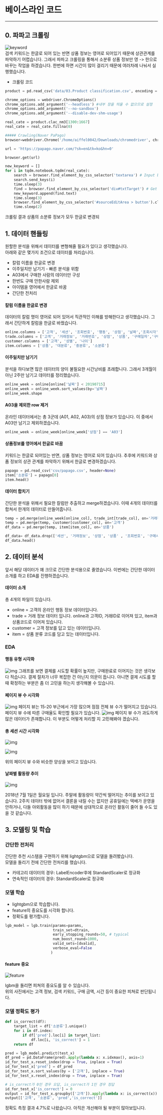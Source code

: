 # 베이스라인 코드
---
## 0. 파파고 크롤링
![keyword](image/keyword.png)
<br>
검색 키워드는 한글로 되어 있는 반면 상품 정보는 영어로 되어있기 때문에 상관관계를 파악하기 어렵습니다.
그래서 파파고 크롤링을 통해서 소분류 상품 정보만 영 -> 한으로 바꾸는 작업을 하겠습니다.
한번에 하면 시간이 많이 걸리기 때문에 여러차례 나눠서 실행했습니다.
<br>
- 크롤링 코드
```python
product = pd.read_csv('data/03.Product classification.csv', encoding = 'utf-8')

chrome_options = webdriver.ChromeOptions()
chrome_options.add_argument('--headless') #내부 창을 띄울 수 없으므로 설정
chrome_options.add_argument('--no-sandbox')
chrome_options.add_argument('--disable-dev-shm-usage')

real_cate = product.clac_nm3[1300:1667]
real_cate = real_cate.fillna(0)

##### Crawling(Naver PaPago)
browser=webdriver.Chrome('/home/aiffel0042/Downloads/chromedriver', chrome_options=chrome_options )

url = 'https://papago.naver.com/?sk=en&tk=ko&hn=0'

browser.get(url)

new_keyword = []
for i in tqdm.notebook.tqdm(real_cate):
    search = browser.find_element_by_css_selector('textarea') # Input box selection
    search.send_keys(i)
    time.sleep(3)
    find = browser.find_element_by_css_selector('div#txtTarget') # Get text in outputbox
    new_keyword.append(find.text)
    time.sleep(3)
    browser.find_element_by_css_selector('#sourceEditArea > button').click() # Clear input box
    time.sleep(2)
```
크롤링 결과 상품의 소분류 정보가 모두 한글로 변경되
<br>

## 1. 데이터 핸들링 
원할한 분석을 위해서 데이터를 변형해줄 필요가 있다고 생각했습니다.  
아래와 같은  몇가지 조건으로 데이터를 처리습니다.

- 칼럼 이름을 한글로 변경
- 이주일치만 남기기 - 빠른 분석을 위함
- A03에서 구매한 사람의 데이터만 구성
- 한번도 구매 안한사람 제외
- 아이템을 영어에서 한글로 바꿈
- 간단한 전처리

#### 칼럼 이름을 한글로 변경

데이터의 칼럼 명이 영어로 되어 있어서 직관적인 이해를 방해한다고 생각했습니다.
그래서 간단하게 칼럼을 한글로 바꿨습니다.

```py
online.columns = ['고객', '세션', '조회번호', '행동', '상점', '날짜','조회시각', '경과시간', '거래정보', '키워드', '총뷰', '총세션', '경로', '장비', '등급']
trade.columns = ['고객', '거래정보', '거래번호', '상점', '상품', '구매일자','구매시간', '구매금액', '구매수량']
customer.columns = ['고객', '성별', '나이']
item.columns = ['상품', '대분류', '중분류', '소분류']
```

#### 이주일치만 남기기

분석을 하다보면 많은 데이터의 양이 불필요한 시간낭비를 초래합니다.
그래서 3개월이 아닌 2주만 남기고 데이터를 정리했습니다.
```py
online_week = online[online['날짜'] < 20190715]
online_week = online_week.sort_values(by='날짜')
online_week.shape
```
#### A03을 제외한 row 제거

온라인 데이터에서는 총 3군데 (A01, A02, A03)의 상점 정보가 있습니다.
이 중에서 A03만 남기고 제외하겠습니다.

```py
online_week = online_week[online_week['상점'] == 'A03']
```
#### 상품정보를 영어에서 한글로 바꿈
키워드는 한글로 되어있는 반면, 상품 정보는 영어로 되어 있습니다.
추후에 키워드와 상품 정보의 상관 관계를 파악하기 위해서 한글로 변경하겠습니다.

```py
papago = pd.read_csv('csv/papago.csv', header=None)
item['소분류'] = papago[0]
item.head()
```
#### 데이터 합치기
간단한 분석을 위해서 필요한 칼럼만 추출하고 merge하겠습니다.
이때 4개의 데이터를 합쳐서 한개의 데이터로 만들어줍니다.

```py
temp = pd.merge(online_week[online_col], trade_int[trade_col], on='거래정보')
temp = pd.merge(temp, customer[customer_col], on='고객')
df_data = pd.merge(temp, item[item_col], on='상품')

df_data= df_data.drop(['세션', '거래정보', '상점', '상품' , '조회번호', '구매시간'], axis = 1)
df_data.head()
```

## 2. 데이터 분석
앞서 해당 데이터가 꽤 크므로 간단한 분석용으로 줄였습니다.
이번에는 간단한 데이터 소개를 하고 EDA를 진행하겠습니다.

#### 데이터 소개
총 4개의 파일이 있습니다.

- online = 고객의 온라인 행동 정보 데이터입니다.
- trade = 거래 정보 데이터 입니다. online과 고객ID, 거래ID로 이어져 있고, item과 상품코드로 이어져 있습니다.
- customer = 고객 정보를 답고 있는 데이터입니다.
- item = 상품 분류 코드를 담고 있는 데이터입니다.

### EDA
#### 행동 유형 시각화

![img](image/2.1.action.png)
그래프를 보면 결제를 시도할 확률이 높지만, 구매완료로 이어지는 것은 생각보다 적습니다.
결제 절차가 너무 복잡한 건 아닌지 의문이 듭니다.
아니면 결제 시도를 할 때 확정하는 부분은 좀 더 고민을 하는지 생각해볼 수 있습니다.

#### 페이지 뷰 수 시각화
![img](image/eda1.png)
페이지 뷰는 15-20 부근에서 가장 많으며 점점 전체 뷰 수가 떨어지고 있습니다.  
페이지 뷰 수에 따른 구매율도 확인할 필요가 있습니다.
![img](image/eda2.png)
페이지 뷰 수가 과도하게 많은 데이터가 존재합니다.
이 부분도 어떻게 처리할 지 고민해봐야 겠습니다.
#### 총 세션 시간 시각화
![img](image/eda3.png)

![img](image/eda4.png)

위의 페이지 뷰 수와 비슷한 양상을 보이고 있습니다.

#### 날짜별 활동량 추이
![img](image/eda5.png)

2018년 7월 1일은 월요일 입니다.
주말에 활동량이 약간씩 떨어지는 추이를 보이고 있습니다.
2주치 데이터 밖에 없어서 결론을 내릴 수는 없지만 공휴일에는 택배가 운영을 안하거나,
다들 야외활동을 많이 하기 때문에 상대적으로 온라인 활동이 줄어 들 수도 있을 것 같습니다.


## 3. 모델링 및 학습

### 간단한 전처리
간단한 추천 시스템을 구현하기 위해 lightgbm으로 모델을 돌려봤습니다.  
모델을 돌리기 전에 간단한 전처리를 했습니다.
- 카테고리 데이터의 경우: LabelEncoder후에 StandardScaler로 정규화
- 연속적인 데이터의 경우: StandardScaler로 정규화

### 모델 학습
- lightgbm으로 학습합니다.
- feature의 중요도를 시각화 합니다.
- 정확도를 평가합니다.

```py
lgb_model = lgb.train(params=params,
                      train_set=dtrain,
                      early_stopping_rounds=50, # typical
                      num_boost_round=1000,
                      valid_sets=[dvalid],
                      verbose_eval=False
                     )

```
#### feature 중요
![feature](./image/feature.png)

lgbm을 돌리면 피쳐의 중요도를 알 수 있습니다.  
위의 사진에서는 고객 정보, 검색 키워드, 구매 금액, 시간 등이 중요한 피쳐로 판단됩니다.

### 모델 정확도 평가
```py
def is_correct(df):
    target_list = df['소분류'].unique()
    for i in df.index:
        if df['pred'].loc[i] in target_list:
            df.loc[i, 'is_correct'] = 1
    return df

```

```py
pred = lgb_model.predict(test_x)
df_pred = pd.DataFrame(pred).apply(lambda x: x.idxmax(), axis=1)
id_for_test_x.reset_index(drop = True, inplace = True)
id_for_test_x['pred'] = df_pred
id_for_test_x.sort_values(by = ['고객'], inplace = True)
id_for_test_x.reset_index(drop = True, inplace = True)

# is_correct가 0인 경우 오답, is_correct가 1인 경우 정답
id_for_test_x['is_correct'] = 0
output = id_for_test_x.groupby(['고객']).apply(lambda x: is_correct(x))
output[['고객', '소분류', 'pred','is_correct']]
```
정확도 측정 결과 4.7%로 나왔습니다.  아직은 개선해야 될 부분이 많아보입니다.
